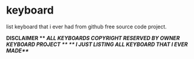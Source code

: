 # keyboard
list keyboard that i ever had from github free source code project.

<b>DISCLAIMER ** <i>ALL KEYBOARDS COPYRIGHT RESERVED BY OWNER KEYBOARD PROJECT ** 
  ** I JUST LISTING ALL KEYBOARD THAT I EVER MADE** </i> </b>
